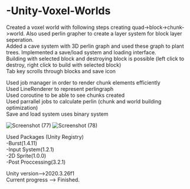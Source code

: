 # -Unity-Voxel-Worlds

Created a voxel world with following steps creating quad->block->chunk->world. Also used perlin grapher to create a layer system for block layer seperation.  
Added a cave system with 3D perlin graph and used these graph to plant trees. 
Implemented a save/load system and loading interface.  
Building with selected block and destroying block is possible (left click to destroy, right click to build with selected block)  
Tab key scrolls through blocks and save icon  
  
Used job manager in order to render chunk elements efficiently   
Used LineRenderer to represent perlingraph  
Used coroutine to be able to see chunks created  
Used parrallel jobs to calculate perlin (chunk and world building optimization)  
Save and load system uses binary system  

![Screenshot (77)](https://user-images.githubusercontent.com/81098623/163708037-00b6f182-1c79-47a2-ad3a-79cb6eaeef66.png)
![Screenshot (78)](https://user-images.githubusercontent.com/81098623/163708039-3418d660-4b70-418e-b0cd-e84fede19440.png)


Used Packages (Unity Registry)  
 -Burst(1.4.11)    
 -Input System(1.2.1)  
 -2D Sprite(1.0.0)  
 -Post Proccessing(3.2.1)  

Unity version-->2020.3.26f1  
Current progress --> Finished.
